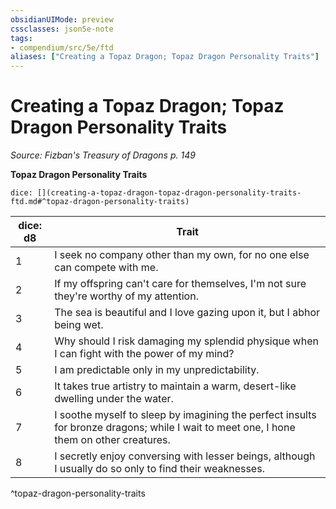 ```yaml
---
obsidianUIMode: preview
cssclasses: json5e-note
tags:
- compendium/src/5e/ftd
aliases: ["Creating a Topaz Dragon; Topaz Dragon Personality Traits"]
---
```

# Creating a Topaz Dragon; Topaz Dragon Personality Traits
*Source: Fizban's Treasury of Dragons p. 149* 

**Topaz Dragon Personality Traits**

`dice: [](creating-a-topaz-dragon-topaz-dragon-personality-traits-ftd.md#^topaz-dragon-personality-traits)`

| dice: d8 | Trait |
|----------|-------|
| 1 | I seek no company other than my own, for no one else can compete with me. |
| 2 | If my offspring can't care for themselves, I'm not sure they're worthy of my attention. |
| 3 | The sea is beautiful and I love gazing upon it, but I abhor being wet. |
| 4 | Why should I risk damaging my splendid physique when I can fight with the power of my mind? |
| 5 | I am predictable only in my unpredictability. |
| 6 | It takes true artistry to maintain a warm, desert-like dwelling under the water. |
| 7 | I soothe myself to sleep by imagining the perfect insults for bronze dragons; while I wait to meet one, I hone them on other creatures. |
| 8 | I secretly enjoy conversing with lesser beings, although I usually do so only to find their weaknesses. |
^topaz-dragon-personality-traits